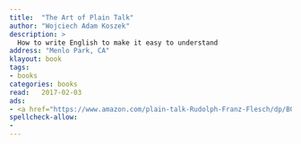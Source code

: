```yaml
---
title:  "The Art of Plain Talk"
author: "Wojciech Adam Koszek"
description: >
  How to write English to make it easy to understand
address: "Menlo Park, CA"
klayout: book
tags:
- books
categories: books
read:	2017-02-03
ads:
- <a href="https://www.amazon.com/plain-talk-Rudolph-Franz-Flesch/dp/B0006AQSQY/ref=as_li_ss_il?ie=UTF8&qid=1489046113&sr=8-1&keywords=the+art+of+plain+talk&linkCode=li2&tag=wkoszek08-20&linkId=b695322b98717072fadcd2e6768d666c" target="_blank"><img border="0" src="//ws-na.amazon-adsystem.com/widgets/q?_encoding=UTF8&ASIN=B0006AQSQY&Format=_SL160_&ID=AsinImage&MarketPlace=US&ServiceVersion=20070822&WS=1&tag=wkoszek08-20" ></a><img src="https://ir-na.amazon-adsystem.com/e/ir?t=wkoszek08-20&l=li2&o=1&a=B0006AQSQY" width="1" height="1" border="0" alt="" style="border:none !important; margin:0px !important;" />
spellcheck-allow:
- 
---
```

